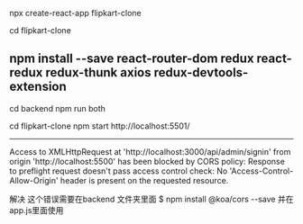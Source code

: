 npx create-react-app flipkart-clone

cd flipkart-clone

npm install --save react-router-dom redux react-redux redux-thunk axios redux-devtools-extension
-------------------------------------------------------------------------------


cd backend
npm run both 


cd flipkart-clone
npm start
http://localhost:5501/


---------------------------------------------------

Access to XMLHttpRequest at 'http://localhost:3000/api/admin/signin' from origin 'http://localhost:5500' has been blocked by CORS policy: Response to preflight request doesn't pass access control check: No 'Access-Control-Allow-Origin' header is present on the requested resource.


解决 这个错误需要在backend 文件夹里面 $ npm install @koa/cors --save 并在app.js里面使用






